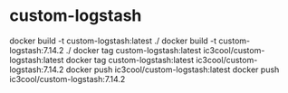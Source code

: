 # custom-logstash
docker build -t custom-logstash:latest ./
docker build -t custom-logstash:7.14.2 ./
docker tag custom-logstash:latest ic3cool/custom-logstash:latest
docker tag custom-logstash:latest ic3cool/custom-logstash:7.14.2
docker push ic3cool/custom-logstash:latest
docker push ic3cool/custom-logstash:7.14.2
